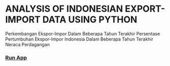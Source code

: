 # ANALYSIS OF INDONESIAN EXPORT-IMPORT DATA USING PYTHON
Perkembangan Ekspor-Impor Dalam Beberapa Tahun Terakhir
Persentase Pertumbuhan Ekspor-Impor Indonesia Dalam Beberapa Tahun Terakhir
Neraca Perdagangan

### [Run App](https://analysis-data-export-import-indonesia.streamlit.app/)
